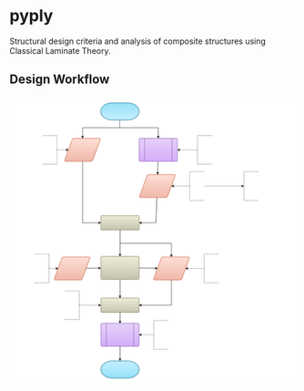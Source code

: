 # pyply
Structural design criteria and analysis of composite structures using Classical Laminate Theory.

## Design Workflow

![pyply design workflow](https://raw.githubusercontent.com/Xavier4t/pyply/main/docs/images/LAMINATE_PROCESS.svg?raw=true)
